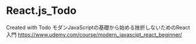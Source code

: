 # React.js_Todo
Created with Todo
モダンJavaScriptの基礎から始める挫折しないためのReact入門
https://www.udemy.com/course/modern_javascipt_react_beginner/
